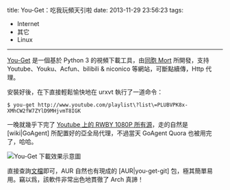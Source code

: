 title: You-Get：吃我玩頻天引啦
date: 2013-11-29 23:56:23
tags:
- Internet
- 其它
- Linux
---
[You-Get][1] 是一個基於 Python 3 的視頻下載工具，由[同胞 Mort][2] 所開發，支持 Youtube、Youku、Acfun、bilibili & niconico 等網站，可斷點續傳，Http 代理。

安裝好後，在下直接輕鬆愉快地在 urxvt 執行了一道命令：

    $ you-get http://www.youtube.com/playlist\?list\=PLUBVPK8x-XMhCW2fW7ZYlD9MHjvmT8IGK 
    
一晚就幾乎下完了 [Youtube 上的 RWBY 1080P 所有源][3]，走的自然是 [wiki|GoAgent] 所配置好的亞全局代理，不過當天 GoAgent Quora 也被用完了，哈哈。

![You-Get 下載效果示意圖][4]

直接查詢[文檔][5]即可，AUR 自然也有現成的 [AUR|you-get-git] 包，極其簡單易用。竊以爲，該軟件非常出色地貫徹了 Arch 真諦！


  [1]: https://github.com/soimort/you-get
  [2]: http://www.soimort.org/
  [3]: http://www.youtube.com/watch?v=dsy7VJheMBI&list=PLUBVPK8x-XMhCW2fW7ZYlD9MHjvmT8IGK
  [4]: https://lh5.googleusercontent.com/-PA-zqzm470w/Upi4PkNJiJI/AAAAAAAAEaE/35sxGt3_1gg/w951-h799-no/2013-11-29-235045_951x799_scrot.png
  [5]: https://github.com/soimort/you-get/wiki/%E4%B8%AD%E6%96%87%E8%AF%B4%E6%98%8E
